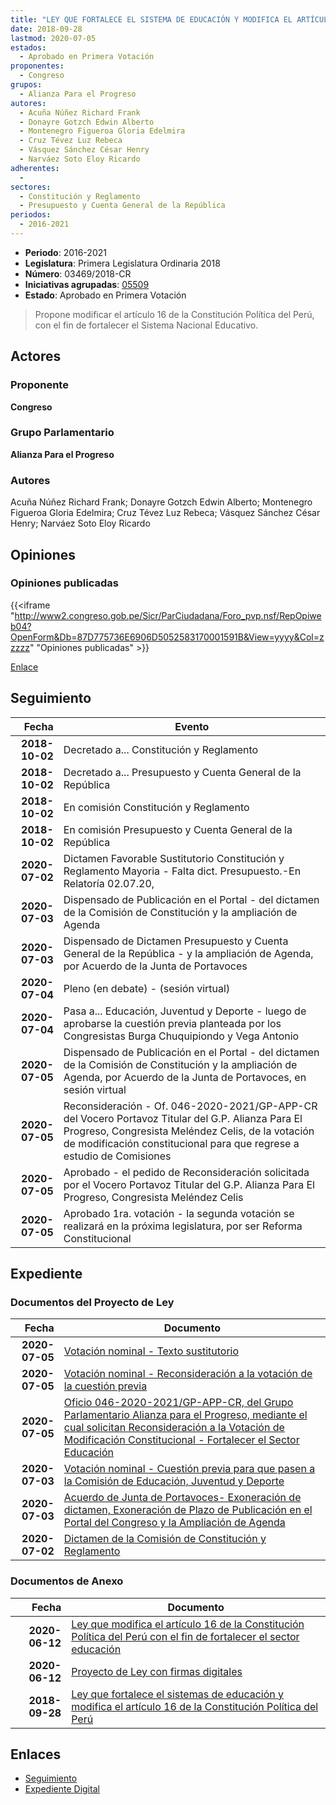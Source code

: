 ```yaml
---
title: "LEY QUE FORTALECE EL SISTEMA DE EDUCACIÓN Y MODIFICA EL ARTÍCULO 16 DE LA CONSTITUCIÓN POLÍTICA DEL PERÚ"
date: 2018-09-28
lastmod: 2020-07-05
estados: 
  - Aprobado en Primera Votación
proponentes: 
  - Congreso
grupos: 
  - Alianza Para el Progreso
autores: 
  - Acuña Núñez Richard Frank
  - Donayre Gotzch Edwin Alberto
  - Montenegro Figueroa Gloria Edelmira
  - Cruz Tévez Luz Rebeca
  - Vásquez Sánchez César Henry
  - Narváez Soto Eloy Ricardo
adherentes: 
  - 
sectores: 
  - Constitución y Reglamento
  - Presupuesto y Cuenta General de la República
periodos: 
  - 2016-2021
---
```


- **Periodo**: 2016-2021
- **Legislatura**: Primera Legislatura Ordinaria 2018
- **Número**: 03469/2018-CR
- **Iniciativas agrupadas**: [05509](../../05500/05509)
- **Estado**: Aprobado en Primera Votación

> Propone modificar el artículo 16 de la Constitución Política del Perú, con el fin de fortalecer el Sistema Nacional Educativo.


## Actores

### Proponente

**Congreso**

### Grupo Parlamentario

**Alianza Para el Progreso**

### Autores

Acuña Núñez Richard Frank; Donayre Gotzch Edwin Alberto; Montenegro Figueroa Gloria Edelmira; Cruz Tévez Luz Rebeca; Vásquez Sánchez César Henry; Narváez Soto Eloy Ricardo


## Opiniones

### Opiniones publicadas

{{<iframe "http://www2.congreso.gob.pe/Sicr/ParCiudadana/Foro_pvp.nsf/RepOpiweb04?OpenForm&Db=87D775736E6906D5052583170001591B&View=yyyy&Col=zzzzz" "Opiniones publicadas" >}}

[Enlace](http://www2.congreso.gob.pe/Sicr/ParCiudadana/Foro_pvp.nsf/RepOpiweb04?OpenForm&Db=87D775736E6906D5052583170001591B&View=yyyy&Col=zzzzz)

## Seguimiento

| Fecha | Evento |
|------:|--------|
| **2018-10-02** | Decretado a... Constitución y Reglamento|
| **2018-10-02** | Decretado a... Presupuesto y Cuenta General de la República|
| **2018-10-02** | En comisión Constitución y Reglamento|
| **2018-10-02** | En comisión Presupuesto y Cuenta General de la República|
| **2020-07-02** | Dictamen Favorable Sustitutorio Constitución y Reglamento Mayoria - Falta dict. Presupuesto.-En Relatoría 02.07.20,|
| **2020-07-03** | Dispensado de Publicación en el Portal - del dictamen de la Comisión de Constitución y la ampliación de Agenda|
| **2020-07-03** | Dispensado de Dictamen Presupuesto y Cuenta General de la República - y la ampliación de Agenda, por Acuerdo de la Junta de Portavoces|
| **2020-07-04** | Pleno (en debate) - (sesión virtual)|
| **2020-07-04** | Pasa a... Educación, Juventud y Deporte - luego de aprobarse la cuestión previa planteada por los Congresistas Burga Chuquipiondo y Vega Antonio|
| **2020-07-05** | Dispensado de Publicación en el Portal - del dictamen de la Comisión de Constitución y la ampliación de Agenda, por Acuerdo de la Junta de Portavoces, en sesión virtual|
| **2020-07-05** | Reconsideración - Of. 046-2020-2021/GP-APP-CR del Vocero Portavoz Titular del G.P. Alianza Para El Progreso, Congresista Meléndez Celis, de la votación de modificación constitucional para que regrese a estudio de Comisiones|
| **2020-07-05** | Aprobado - el pedido de Reconsideración solicitada por el Vocero Portavoz Titular del G.P. Alianza Para El Progreso, Congresista Meléndez Celis|
| **2020-07-05** | Aprobado 1ra. votación - la segunda votación se realizará en la próxima legislatura, por ser Reforma Constitucional|


## Expediente


### Documentos del Proyecto de Ley

| Fecha | Documento |
|------:|--------|
| **2020-07-05** | [Votación nominal - Texto sustitutorio](http://www.leyes.congreso.gob.pe/Documentos/2016_2021/Asistencia_y_Votacion/Proyectos_de_Ley/Votacion_Nominal/VNTS03469-20200705.pdf) |
| **2020-07-05** | [Votación nominal - Reconsideración a la votación de la cuestión previa](http://www.leyes.congreso.gob.pe/Documentos/2016_2021/Asistencia_y_Votacion/Proyectos_de_Ley/Votacion_Nominal/VNRVCP03469-20200705.pdf) |
| **2020-07-05** | [Oficio 046-2020-2021/GP-APP-CR, del Grupo Parlamentario Alianza para el Progreso, mediante el cual solicitan Reconsideración a la Votación de Modificación Constitucional - Fortalecer el Sector Educación](http://www.leyes.congreso.gob.pe/Documentos/2016_2021/Oficios/Grupos_Parlamentarios/OFICIO-046-2020-2021-GP-APP-CR.pdf) |
| **2020-07-03** | [Votación nominal - Cuestión previa para que pasen a la Comisión de Educación, Juventud y Deporte](http://www.leyes.congreso.gob.pe/Documentos/2016_2021/Asistencia_y_Votacion/Proyectos_de_Ley/Votacion_Nominal/VNCP03469-20200703.pdf) |
| **2020-07-03** | [Acuerdo de Junta de Portavoces- Exoneración de dictamen, Exoneración de Plazo de Publicación en el Portal del Congreso y la Ampliación de Agenda](http://www.leyes.congreso.gob.pe/Documentos/2016_2021/Acuerdos/Junta_Portavoces/AJP03469-20200703.pdf) |
| **2020-07-02** | [Dictamen de la Comisión de Constitución y Reglamento](http://www.leyes.congreso.gob.pe/Documentos/2016_2021/Dictamenes/Proyectos_de_Ley/03469DC04MAY20200702.pdf) |

### Documentos de Anexo

| Fecha | Documento |
|------:|--------|
| **2020-06-12** | [Ley que modifica el artículo 16 de la Constitución Política del Perú con el fin de fortalecer el sector educación](http://www.leyes.congreso.gob.pe/Documentos/2016_2021/Proyectos_de_Ley_y_de_Resoluciones_Legislativas/PL05509-20200615.pdf) |
| **2020-06-12** | [Proyecto de Ley con firmas digitales](http://www.leyes.congreso.gob.pe/Documentos/2016_2021/Proyectos_de_Ley_y_de_Resoluciones_Legislativas/Proyectos_Firmas_digitales/PL05509.pdf) |
| **2018-09-28** | [Ley que fortalece el sistemas de educación y modifica el artículo 16 de la Constitución Política del Perú](http://www.leyes.congreso.gob.pe/Documentos/2016_2021/Proyectos_de_Ley_y_de_Resoluciones_Legislativas/PL0346920180928.PDF) |

## Enlaces 

- [Seguimiento](http://www2.congreso.gob.pe/Sicr/TraDocEstProc/CLProLey2016.nsf/f7fff46988ca05b1052578e100829cc7/08e53a2a7eb5cec9052583160079ed2e?OpenDocument)
- [Expediente Digital](http://www2.congreso.gob.pe/Sicr/TraDocEstProc/CLProLey2016.nsf/f7fff46988ca05b1052578e100829cc7/08e53a2a7eb5cec9052583160079ed2e?OpenDocument&Click=05257FB7005EB655.eb71d0cf91d8294e05256cdf006b5706/$Body/0.1C6C)
